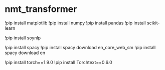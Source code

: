 # nmt_transformer

!pip install matplotlib
!pip install numpy
!pip install pandas
!pip install scikit-learn

!pip install soynlp

!pip install spacy
!pip install spacy download en_core_web_sm
!pip install spacy download en

!pip install torch==1.9.0
!pip install Torchtext==0.6.0

